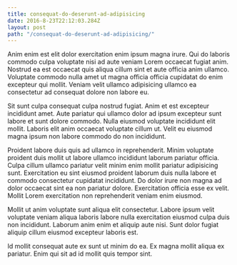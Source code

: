 ```yaml
---
title: consequat-do-deserunt-ad-adipisicing
date: 2016-8-23T22:12:03.284Z
layout: post
path: "/consequat-do-deserunt-ad-adipisicing/"
---
```


Anim enim est elit dolor exercitation enim ipsum magna irure. Qui do laboris commodo culpa voluptate nisi ad aute veniam Lorem occaecat fugiat anim. Nostrud ea est occaecat quis aliqua cillum sint et aute officia anim ullamco. Voluptate commodo nulla amet ut magna officia officia cupidatat do enim excepteur qui mollit. Veniam velit ullamco adipisicing ullamco ea consectetur ad consequat dolore non labore eu.

Sit sunt culpa consequat culpa nostrud fugiat. Anim et est excepteur incididunt amet. Aute pariatur qui ullamco dolor ad ipsum excepteur sunt labore et sunt dolore commodo. Nulla eiusmod voluptate incididunt elit mollit. Laboris elit anim occaecat voluptate cillum ut. Velit eu eiusmod magna ipsum non labore commodo do non incididunt.

Proident labore duis quis ad ullamco in reprehenderit. Minim voluptate proident duis mollit ut labore ullamco incididunt laborum pariatur officia. Culpa cillum ullamco pariatur velit minim enim mollit pariatur adipisicing sunt. Exercitation eu sint eiusmod proident laborum duis nulla labore et commodo consectetur cupidatat incididunt. Do dolor irure non magna ad dolor occaecat sint ea non pariatur dolore. Exercitation officia esse ex velit. Mollit Lorem exercitation non reprehenderit veniam enim eiusmod.

Mollit ut anim voluptate sunt aliqua elit consectetur. Labore ipsum velit voluptate veniam aliqua laboris labore nulla exercitation eiusmod culpa duis non incididunt. Laborum anim enim et aliquip aute nisi. Sunt dolor fugiat aliquip cillum eiusmod excepteur laboris est.

Id mollit consequat aute ex sunt ut minim do ea. Ex magna mollit aliqua ex pariatur. Enim qui sit ad id mollit quis tempor sint.